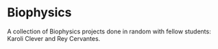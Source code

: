 # Biophysics
A collection of Biophysics projects done in random with fellow students: Karoli Clever and Rey Cervantes.

